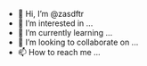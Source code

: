 - 👋 Hi, I’m @zasdftr
- 👀 I’m interested in ...
- 🌱 I’m currently learning ...
- 💞️ I’m looking to collaborate on ...
- 📫 How to reach me ...

<!---
zasdftr/zasdftr is a ✨ special ✨ repository because its `README.md` (this file) appears on your GitHub profile.
You can click the Preview link to take a look at your changes.
--->
